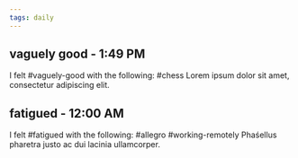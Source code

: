 ```yaml
---
tags: daily 
---
```


## vaguely good - 1:49 PM
I felt #vaguely-good with the following: #chess
Lorem ipsum dolor sit amet, consectetur adipiscing elit.

## fatigued - 12:00 AM
I felt #fatigued with the following: #allegro #working-remotely
Phaśellus pharetra justo ac dui lacinia ullamcorper.

